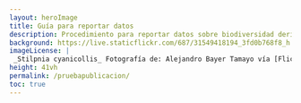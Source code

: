 ```yaml
---
layout: heroImage
title: Guía para reportar datos
description: Procedimiento para reportar datos sobre biodiversidad derivados de permisos de recolección y contratos de acceso a recursos genéticos.
background: https://live.staticflickr.com/687/31549418194_3fd0b768f8_h.jpg
imageLicense: |
 _Stilpnia cyanicollis_ Fotografía de: Alejandro Bayer Tamayo vía [Flickr](https://flickr.com/photos/alejobayer/31549418194){:target="_blank"}
height: 41vh
permalink: /pruebapublicacion/
toc: true
---
```


<head>
      <style>
          .mx-auto {
              display: inline-flex;
              justify-content: center;
              width: 100%;
          }
          td.Encabezado strong {
              color: white;
          }
          .Encabezado {
              background-color: #9fc56d;
              color: white;
          }
          table td:nth-child(1) {
              border-right: 1px solid#dddddd;
          }

          table td:nth-child(2) {
              border-right: 1px solid #dddddd;
          }
          p.Contenedor {
              border: 1px solid #dddddd;
              border-radius: 9px;
              padding: 16px;
          }

          .btn:hover {
              background-color: #0056b3;
          }

          /* Estilos del Modal */
          .modal {
              position: fixed;
              top: 0;
              left: 0;
              width: 100%;
              height: 100%;
              background-color: rgba(0, 0, 0, 0.5);
              display: none; /* Oculto por defecto */
          }

          /* Mostrar modal cuando es objetivo (clic en el enlace) */
          .modal:target {
              display: flex;
              align-items: center;
              justify-content: center;
          }

          /* Contenido del Modal */
          .modal-content {
              background-color: #fff;
              padding: 36px;
              border-radius: 5px;
              width: 80%;
              box-shadow: 0 4px 10px rgba(0, 0, 0, 0.3);
              border-radius: 22px;
          }
          .modal-content tr {
              border-bottom: 1px solid #ddd;
          }

          /* Botón para cerrar */
          .close {
              background-color: #e8ebeb;
              color: #aaa;
              font-size: 28px;
              font-weight: bold;
              text-decoration: none;
              position: absolute;
              right: 9px;
              top: 8px;
              display: inline-flex;
              border-radius: 50%;
              height: 39px;
              width: 39px;
              align-items: center;
              justify-content: center;
          }

          .close:hover {
              color: #ffffff;
              background-color: #9fc56d;
          }
      </style>
</head>


**Antes de empezar: reportar y publicar tienen alcances distintos**. La publicación de datos abiertos sobre biodiversidad es un ejercicio voluntario; por otro lado, el reporte es un proceso para dar cumplimento a la regulación ambiental.

Una explicación sobre ambos modelos y su alcance está disponible en este artículo: [Reportar y publicar datos sobre biodiversidad tienen alcances diferentes: ¿los conoces?](https://biodiversidad.co/post/2022/diferencias-entre-publicar-reportar-datos-biodiversidad/){:target="_blank"}


<div class="mx-auto">
  <a href="#modal" class="button is-primary">Encuentra aquí las diferencias y ventajas entre publicaciones</a>
</div>

<!-- Modal tabla comparativa -->
<div id="modal" class="modal">
        <div class="modal-content">
          <a href="#" class="close">×</a>
          <p class="Contenedor">
              Tenga en <strong>cuenta las opciones disponibles al momento de realizar una publicación</strong>. Es fundamental considerar los <strong>beneficios</strong> y <strong>características</strong> de las diferentes
              <strong>plataformas</strong> y <strong>licencias</strong> para asegurar que sus <strong>datos sean accesibles</strong>, reutilizables y tengan el <strong>impacto esperado</strong>.
          </p>
          <table>
              <tbody>
                  <tr>
                      <td class="Encabezado"> <i class="fas fa-people-arrows"></i> <strong>Característica</strong></td>
                      <td class="Encabezado"><i class="fas fa-trophy"> </i>  <strong>Publicación</strong></td>
                      <td class="Encabezado"><i class="far fa-clipboard"></i> <strong>Publicación</strong></td>
                  </tr>
                  <tr>
                      <td><strong>Objetivo principal</strong></td>
                      <td><i class="fas fa-check"></i> Compartir datos de biodiversidad para <str5ong>acceso abierto y reutilización</str5ong>.</td>
                      <td>Cumplir con la regulación ambiental.</td>
                  </tr>
                  <tr>
                      <td><strong>Alcance y visibilidad</strong></td>
                      <td><i class="fas fa-check"></i> <str5ong>Datos accesibles a nivel nacional e internacional</str5ong>  (SiB Colombia, GBIF, OBIS).</td>
                      <td>Datos visibles solo para la autoridad ambiental y terceros interesados.</td>
                  </tr>
                  <tr>
                      <td><strong>Reconocimiento y atribución</strong></td>
                      <td><i class="fas fa-check"></i> Publicadores pueden ser <strong>citados</strong> y <strong>reconocidos</strong> en <strong>investigaciones</strong>.</td>
                      <td>Sin reconocimiento formal, solo cumplimiento normativo.</td>
                  </tr>
                  <tr>
                      <td><strong>Valor agregado</strong></td>
                      <td><i class="fas fa-check"></i> Genera <strong>DOI</strong>, métricas de impacto y <strong>posibilidad</strong> de <strong>publicar artículos científicos</strong>.</td>
                      <td>Solo se obtiene un <strong>certificado de reporte</strong>.</td>
                  </tr>
                  <tr>
                      <td><strong>Flexibilidad y actualización</strong></td>
                      <td><i class="fas fa-check"></i> Los datos pueden <strong>actualizarse</strong> y <strong>mejorarse en el tiempo</strong>.</td>
                      <td>Se presentan una sola vez sin posibilidad de modificación posterior.</td>
                  </tr>
                  <tr>
                      <td><strong>Acceso y reutilización</strong></td>
                      <td><i class="fas fa-check"></i> Datos disponibles para <strong>múltiples audiencias</strong> bajo licencias abiertas.</td>
                      <td>Se presentan una sola vez sin posibilidad de modificación posterior.</td>
                  </tr>
                  <tr>
                      <td><strong>Apoyo técnico y curaduría</strong></td>
                      <td><i class="fas fa-check"></i> Asesoría y herramientas para <strong>garantizar calidad</strong> y <strong>formato de datos</strong>.</td>
                      <td>Proceso automatizado sin curaduría de datos.</td>
                  </tr>
                  <tr>
                      <td><strong>Tipos de datos permitidos</strong></td>
                      <td><i class="fas fa-check"></i> <strong>Registros biológicos, eventos de muestreo y listas de chequeo</strong>.</td>
                      <td>Solo registros biológicos.</td>
                  </tr>
                  <tr>
                      <td><strong>Repositorio y plataformas</strong></td>
                      <td><i class="fas fa-check"></i> Publicación en <strong>SiB Colombia</strong>, <strong>GBIF</strong>, <strong>OBIS</strong> y <strong>repositorio IPT</strong>.</td>
                      <td>Solo en el repositorio <strong>IPT</strong>.</td>
                  </tr>
              </tbody>
          </table>
      </div>
      </div>


## Guía para reportar

![](/compartir/Imagenes/guia-para-reportar-datos.png)

<p align="center"><iframe width="100%" height="400" src="https://www.youtube.com/embed/tGzANPQWi7Y" title="YouTube video player" frameborder="0" allow="accelerometer; autoplay; clipboard-write; encrypted-media; gyroscope; picture-in-picture" allowfullscreen></iframe></p>
<br/>

**Enlaces a las herramientas para reportar los datos y generar el certificado de reporte**:

   [Herramienta IPT](http://ipt.biodiversidad.co/permisos){:target="_blank" .button .is-primary}      [Herramienta CR-SiB](http://biodiversidad.co//certificados/publicacion-permisos/){:target="_blank" .button .is-primary}


## 1. Crear el nuevo recurso

La creación del recurso se hace mediante la herramienta de publicación integrada de datos (IPT, del inglés Integrated Publishing Toolkit), para esto se debe contar con el **conjunto de datos estandarizado y las credenciales de acceso**.


### 1.1 Solicitar credenciales de acceso

Las credenciales de acceso, compuestas por el nombre de usuario y la contraseña, se obtienen **registrando al titular del permiso de recolección como proveedor de datos**. Esto se solicita en la sección de [registro](https://biodiversidad.co/compartir/registro){:target="_blank"} de nuestro sitio web.

Este paso **solo hay que hacerlo la primera vez que se van a reportar datos**. Para verificar si un titular del permiso ya es proveedor, se puede consultar este [enlace](https://docs.google.com/spreadsheets/d/e/2PACX-1vTtemvwzoSXYFG10wJBqhhbpGlaUK2m96qYdri8utfCsFJ3C_-R1eJG9LexkawUvJkziu8mJv_qA900/pubhtml?gid=0&single=true){:target="_blank"}.

En caso de ya ser proveedor y desconocer las credenciales de acceso, comunícate con el contacto consignado en el registro para obtenerlas.


### 1.2 Preparar los datos para el reporte 

Los datos deben ser organizados en una estructura de tabla utilizando el estándar Darwin Core (DwC). Para esto se puede usar la versión más reciente de la [plantilla](https://drive.google.com/u/0/uc?id=1mj0XG8GcABmTcZefQfHdHi8_ugJV3roA&export=download){:target="_blank"} de Excel creada para registros biológicos y la [extensión de permisos](https://drive.google.com/uc?export=download&id=1vwX9JUx_219CVTF2HrDj7eEukFJyZd2P){:target="_blank"}, disponible en la sección [Plantillas Darwin Core](https://biodiversidad.co/recursos/plantillas-dwc/){:target="_blank"} de este sitio. 

¿Necesitas ayuda para poner los datos en la plantilla? Consulta el [laboratorio de estandarización de datos en DwC](https://biodiversidad.co/formacion/laboratorios/DWC){:target="_blank"}.

La calidad del conjunto de datos se puede evaluar antes de reportarlo usando la herramienta GBIF [Data Validator](https://www.gbif.org/es/tools/data-validator){:target="_blank"}. Si necesitas ayuda validando los datos, puedes consultar el [laboratorio y videotutorial de esta herramienta](https://biodiversidad.co/formacion/laboratorios/DataValidator){:target="_blank"}.


### 1.3 Crear el recurso en el IPT

Usa las credenciales para ingresar a la herramienta IPT, disponible en el enlace [ipt.biodiversidad.co/permisos](http://ipt.biodiversidad.co/permisos){:target="_blank"}.

Para crear el nuevo recurso, selecciona la opción _Gestión de recursos_ del menú. Allí se debe asignar un nombre corto al recurso (este debe ser todo en minúsculas, sin espacios y, preferiblemente, descriptivo; ya que será asignado a la URL del reporte) y el tipo de conjunto de datos a reportar, para este caso: _Registros biológicos_.

Con esos dos aspectos definidos, solo falta hacer clic en el botón _Crear_.


## 2. Cargar el conjunto de datos y la extensión de permisos

Una vez creado el recurso, se debe cargar la plantilla DwC, con los datos validados y estandarizados, y la extensión de permisos. Antes de hacer la carga se debe eliminar de la plantilla la traducción en español de los encabezados.

### 2.1 Cargar los archivos

Antes de cargar, es indispensable que la primera fila del archivo contenga los **encabezados con el nombre de los elementos DwC en inglés y exportar la hoja de cálculo en formato de texto plano delimitado por tabulaciones** con extensión _.txt_; estos son los archivos que se cargarán.

¿Necesitas ayuda para transformar el formato de los archivos? Consulta nuestra sección de [preguntas frecuentes](https://biodiversidad.co/compartir/faq/#otras){:target="_blank"}.

La carga de los dos archivos: plantilla con los datos y extensión de permisos, debe hacerse por separado.

Para cargar cada archivo, desde la franja _Conjunto de datos,_ elegir la opción _Archivo_ del desplegable_,_ seleccionar el archivo a cargar y hacer clic en el botón _Agregar_. Se debe ingresar el valor 1 en el campo _Número de filas del encabezado_. Si el archivo está en formato de Excel (extensión .xlsx), se debe indicar la hoja en la que están documentados los registros biológicos o la extensión y hacer clic en _Guardar_.


### 2.2 Mapear los elementos Darwin Core

La carga del conjunto de datos no está completa hasta que se haga el mapeo DwC. Esta verificación está **automatizada en la herramienta, siempre y cuando los encabezados del archivo coincidan con el estándar en inglés**.

Para iniciar esta verificación, desde la franja _Mapeo Darwin Core_ se debe seleccionar de la lista desplegable la opción _Darwin Core Occurrence_ y hacer clic en el botón _Agregar_, validar que se aplicará sobre el archivo que se está cargando y hacer clic en _Guardar_. 

En caso de que un encabezado presente algún problema, éste se mostrará en la parte inferior de la página, después de las columnas automapeadas. Esto servirá para verificar la correspondencia de las columnas con los elementos del estándar y hacer las correcciones pertinentes.

Para mapear la extensión se deben seguir los mismos pasos pero seleccionando de la lista desplegable la opción _GGBN Permit Extension_.

La verificación que hace el mapeo DwC, en los archivos de la plantilla con los datos y la extensión de permisos, es necesaria para garantizar la correcta carga de toda la información.


## 3. Documentar los metadatos

Este paso permite dar contexto a los datos cargados. Para esto, es importante conocer las características del proyecto y las condiciones en las que se llevó a cabo la toma de los datos. Preguntas como qué, cómo, cuándo, dónde y quién, ayudan a tener claridad sobre los especímenes recolectados, la metodología de recolección, las coordenadas de georreferenciación y los involucrados.

Para documentar los metadatos del reporte, selecciona _Editar_ desde la franja _Metadatos_ y completa la información solicitada en los formularios de los _Metadatos básicos_, la _Descripción_, los _Contactos del recurso_, los _Creadores del recurso_ y los _Proveedores de los metadatos_. 

¿Necesitas ayuda para crear el recurso y cargar los datos? Consulta el [laboratorio de documentación de metadatos](https://biodiversidad.co/formacion/laboratorios/IPT_Metadatos){:target="_blank"}.

Nota: Las organizaciones que únicamente reportan datos no se encuentran registradas como publicadoras ante GBIF. Por lo tanto, en su proceso de documentación de metadatos, la plataforma arrojará el siguiente mensaje de alerta que puede omitirse: 

![](/compartir/Imagenes/alerta-IPT.png)

Para aclarar las diferencias entre los modelos de reporte y de publicación, consulta el artículo de nuestro blog _[Reportar y publicar datos sobre biodiversidad tienen alcances diferentes: ¿los conoces?](https://biodiversidad.co/post/2022/diferencias-entre-publicar-reportar-datos-biodiversidad/)_{:target="_blank"}

## 4. Hacer público el conjunto de datos

Este paso permite que el recurso quede disponible en la instancia de la herramienta IPT, mediante una URL persistente, para la generación del certificado. Para esto, es necesario que el conjunto de datos aparezca como _Público_ en la franja _Visibilidad_.

Este ajuste se hace desde la sección _Vista general del recurso_. Es necesario que primero se cambie el estado del recurso a _público_ y luego clic en _publicar_; siempre en este orden._ _ 

La URL del reporte ya publicado se consulta en la sección _Vista general del recurso en la franja_ _Versiones publicadas / última versión. _Esta URL es indispensable en el siguiente paso.

Con este reporte, es posible aumentar el reconocimiento y atribución de la organización, como publicadora de datos del SiB Colombia. Si estás interesado en que esto suceda, escribe a [sib@humboldt.org.co](mailto:sib@humboldt.org.co){:target="_blank"}.


## 5. Generar el certificado

Ingresa a la herramienta CR-SiB con las mismas credenciales de acceso asignadas al IPT. Está disponible en el enlace [http://biodiversidad.co/certificados/publicacion-permisos/](http://biodiversidad.co/certificados/publicacion-permisos/){:target="_blank"}.

Completa la información solicitada en los formularios. Para esto es indispensable contar con la URL o DOI del recurso publicado y toda la información del titular del permiso.

Este certificado es el soporte exigido por parte de la autoridad ambiental como evidencia del reporte de los datos a través del SiB Colombia.


_____

Si tienes dudas sobre el reporte de datos, puedes consultar la sección [Preguntas frecuentes](https://biodiversidad.co/compartir/faq/#certificado-de-reporte){:target="_blank"} de este sitio.

_____


## Insumos útiles para reportar datos 

**Estandarización de los datos**

* [Laboratorio de estructuración y calidad de datos](https://biodiversidad.co/formacion/laboratorios/LabEstructuracionCalidad){:target="_blank"}
* [Guía de estandarización de datos en DwC](https://biodiversidad.co/formacion/laboratorios/DWC){:target="_blank"}
* [Guía de estandarización con extensiones DwC](https://biodiversidad.co/formacion/laboratorios/DWCextensiones){:target="_blank"}
* [Estandarización de datos al estándar DwC (video)](https://www.youtube.com/watch?v=YAoc9QZ9cBw){:target="_blank"}

**Validación de la calidad de los datos**

* [Validación de datos con GBIF data Validator](https://biodiversidad.co/formacion/laboratorios/DataValidator){:target="_blank"}
* [Laboratorio de validación y limpieza](https://biodiversidad.co/formacion/laboratorios/ContextoValidacionLimpieza){:target="_blank"}
* [Guía de open refine](https://biodiversidad.co/formacion/laboratorios/OpenRefine){:target="_blank"}
* [Guía de validación taxonómica con Species Matching](https://biodiversidad.co/formacion/laboratorios/SpeciesMatching){:target="_blank"}
* [Guía de conversión de coordenadas](https://biodiversidad.co/formacion/laboratorios/ConversionCoordenadas){:target="_blank"}
* [Guía de conversión de fechas](https://biodiversidad.co/formacion/laboratorios/ConversionFechas){:target="_blank"}

---
Última actualización: 2022-05-06


